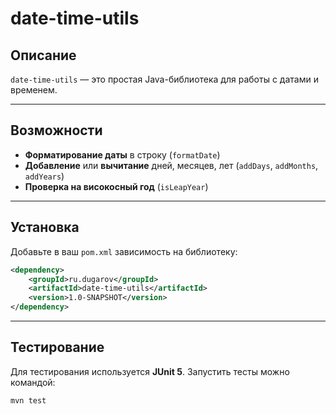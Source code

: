 # date-time-utils

## Описание

`date-time-utils` — это простая Java-библиотека для работы с датами и временем. 

---

## Возможности

- **Форматирование даты** в строку (`formatDate`)
- **Добавление** или **вычитание** дней, месяцев, лет (`addDays`, `addMonths`, `addYears`)
- **Проверка на високосный год** (`isLeapYear`)

---

## Установка
Добавьте в ваш `pom.xml` зависимость на библиотеку:

```xml
<dependency>
    <groupId>ru.dugarov</groupId>
    <artifactId>date-time-utils</artifactId>
    <version>1.0-SNAPSHOT</version>
</dependency>
```

---

## Тестирование
Для тестирования используется **JUnit 5**. Запустить тесты можно командой:

```sh
mvn test
```
